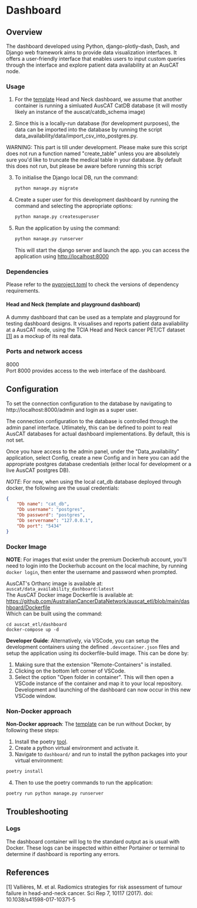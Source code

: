 # Dashboard

## Overview
The dashboard developed using Python, django-plotly-dash, Dash, and Django web framework aims to provide data visualization interfaces. It offers a user-friendly interface that enables users to input custom queries through the interface and explore patient data availability at an AusCAT node. 

### Usage
1.  For the [template](https://github.com/AustralianCancerDataNetwork/auscat_etl/tree/main/dashboard) Head and Neck dashboard, we assume that another container is running a simluated AusCAT CatDB database (it will mostly likely an instance of the auscat/catdb_schema image)

2. Since this is a locally-run database (for development purposes), the data can be imported into the database by running the script data_availability/data/import_csv_into_postgres.py. 

WARNING: This part is till under development. Please make sure this script does not run a function named "create_table" unless you are absolutely sure you'd like to truncate the medical table in your database. By default this does not run, but please be aware before running this script

3. To initialise the Django local DB, run the command:
    ```bash
    python manage.py migrate
    ```

4. Create a super user for this development dashboard by running the command and selecting the appropriate options:
    ```bash
    python manage.py createsuperuser
    ```

5. Run the application by using the command:
    ```bash
    python manage.py runserver
    ```
    This will start the django server and launch the app. you can access the application using [http://localhost:8000](http://localhost:8000)
### Dependencies
Please refer to the [pyproject.toml](https://github.com/AustralianCancerDataNetwork/auscat_etl/blob/main/dashboard/pyproject.toml) to check the versions of dependency requirements. 

#### Head and Neck (template and playground dashboard)
A dummy dashboard that can be used as a template and playground for testing dashboard designs. It visualises and reports patient data avaliability at a AusCAT node, using the TCIA Head and Neck cancer PET/CT dataset [[1]](#1) as a mockup of its real data.

### Ports and network access
8000 <br>
Port 8000 provides access to the web interface of the dashboard.

## Configuration 
To set the connection configuration to the database by navigating to http://localhost:8000/admin and login as a super user. <br>

The connection configuration to the database is controlled through the admin panel interface. Utlimately, this can be defined to point to real AusCAT databases for actual dashboard implementations. By default, this is not set. <br>

Once you have access to the admin panel, under the "Data_availability" application, select Config, create a new Config and in here you can add the appropriate postgres database credentials (either local for development or a live AusCAT postgres DB). <br>

*NOTE*: For now, when using the local cat_db database deployed through docker, the following are the usual credentials:
    
```json
{
    "Db name": "cat_db",
    "Db username": "postgres",
    "Db password": "postgres",
    "Db servername": "127.0.0.1",
    "Db port": "5434"
}
```

### Docker Image
**NOTE**: For images that exist under the premium Dockerhub account, you'll need to login into the Dockerhub account on the local machine, by running `docker login`, then enter the username and password when prompted.

AusCAT's Orthanc image is available at: ```auscat/data_availability_dashboard:latest``` <br>
The AusCAT Docker image Dockerfile is available at: https://github.com/AustralianCancerDataNetwork/auscat_etl/blob/main/dashboard/Dockerfile <br>
Which can be built using the command: 
```
cd auscat_etl/dashboard
docker-compose up -d
```

**Developer Guide**:
Alternatively, via VSCode, you can setup the development containers using the defined `.devcontainer.json` files and setup the application using its dockerfile-build image. This can be done by:
1. Making sure that the extension "Remote-Containers" is installed.
2. Clicking on the bottom left corner of VSCode.
3. Select the option "Open folder in container". This will then open a VSCode instance of the container and map it to your local repository. Development and launching of the dashboard can now occur in this new VSCode window.

### Non-Docker approach
**Non-Docker approach**: The [template](https://github.com/AustralianCancerDataNetwork/auscat_etl/tree/main/dashboard) can be run without Docker, by following these steps:

1. Install the poetry [tool](https://python-poetry.org/docs/).
2. Create a python virtual environment and activate it.
3. Navigate to `dashboard/` and run to install the python packages into your virtual environment:

```bash
poetry install
```

4. Then to use the poetry commands to run the application:
```bash
poetry run python manage.py runserver
```

## Troubleshooting
### Logs
The dashboard container will log to the standard output as is usual with Docker. These logs can be inspected within either Portainer or terminal to determine if dashboard is reporting any errors.

## References
<a id="1">[1]</a> 
Vallières, M. et al. Radiomics strategies for risk assessment of tumour failure in head-and-neck cancer.
Sci Rep 7, 10117 (2017). doi: 10.1038/s41598-017-10371-5


